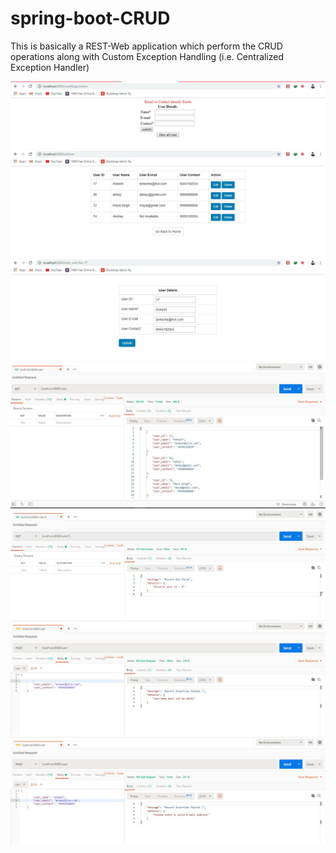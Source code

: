 # spring-boot-CRUD
This is basically a REST-Web application which perform the CRUD operations along with Custom Exception Handling 
            (i.e. Centralized Exception Handler)

![](images/index.jpg)
![](images/allUser.jpg)
![](images/editUser.jpg)
![](images/postman_getAllUser.jpg)
![](images/postman_getUserByID.jpg)
![](images/postman_requiredField.jpg)
![](images/postman_validation.jpg)
